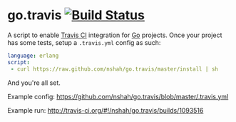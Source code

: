 go.travis [![Build Status](https://secure.travis-ci.org/nshah/go.travis.png)](http://travis-ci.org/nshah/go.travis)
=========

A script to enable [Travis CI](http://travis-ci.org/) integration for
[Go](http://golang.org/) projects. Once your project has some tests,
setup a `.travis.yml` config as such:

```yaml
language: erlang
script:
 - curl https://raw.github.com/nshah/go.travis/master/install | sh
```

And you're all set.

Example config:
https://github.com/nshah/go.travis/blob/master/.travis.yml

Example run:
http://travis-ci.org/#!/nshah/go.travis/builds/1093516
